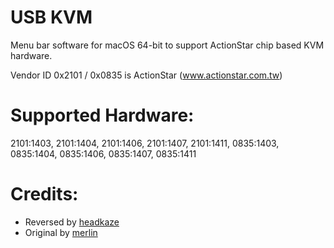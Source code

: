 # USB KVM
Menu bar software for macOS 64-bit to support ActionStar chip based KVM hardware.

Vendor ID 0x2101 / 0x0835 is ActionStar (www.actionstar.com.tw)

# Supported Hardware:
2101:1403, 2101:1404, 2101:1406, 2101:1407, 2101:1411, 0835:1403, 0835:1404, 0835:1406, 0835:1407, 0835:1411

# Credits:
- Reversed by [headkaze](https://github.com/headkaze)
- Original by [merlin](mailto:merlin@actionstar.com.tw)
